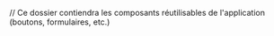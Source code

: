 // Ce dossier contiendra les composants réutilisables de l'application (boutons, formulaires, etc.)
